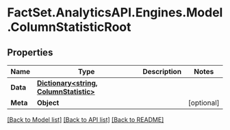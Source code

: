# FactSet.AnalyticsAPI.Engines.Model.ColumnStatisticRoot

## Properties

Name | Type | Description | Notes
------------ | ------------- | ------------- | -------------
**Data** | [**Dictionary&lt;string, ColumnStatistic&gt;**](ColumnStatistic.md) |  | 
**Meta** | **Object** |  | [optional] 

[[Back to Model list]](../README.md#documentation-for-models) [[Back to API list]](../README.md#documentation-for-api-endpoints) [[Back to README]](../README.md)

